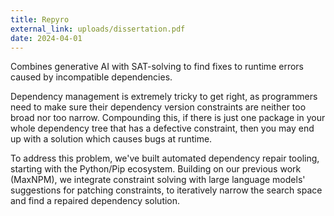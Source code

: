 ```yaml
---
title: Repyro
external_link: uploads/dissertation.pdf
date: 2024-04-01
---
```


Combines generative AI with SAT-solving to find fixes to runtime errors caused by incompatible dependencies.

Dependency management is extremely tricky to get right, as programmers need to make sure their dependency version constraints are neither too broad nor too narrow. Compounding this, if there is just one package in your whole dependency tree that has a defective constraint, then you may end up with a solution which causes bugs at runtime.

To address this problem, we've built automated dependency repair tooling, starting with the Python/Pip ecosystem. Building on our previous work (MaxNPM), we integrate constraint solving with large language models' suggestions for patching constraints, to iteratively narrow the search space and find a repaired dependency solution.

<!--more-->